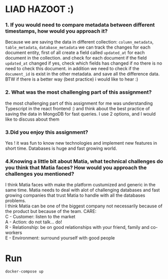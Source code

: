 # LIAD HAZOOT :)
### 1. If you would need to compare metadata between different timestamps, how would you approach it?

Because we are saving the data in different collection: `column_metadata`, `table_metadata`, `database_metadata` we can track the changes for each document entity, first of all create a field called ```updated_at``` for each document in the collection. and check for each document if the field ```updated_at``` changed if yes, check which fields has changed if no there is no need to check this document.
in addition we need to check if the `document_id` is exist in the other metadata. and save all the difference data. 
BTW if there is a better way (best practice) i would like to hear :)


### 2. What was the most challenging part of this assignment?
the most challenging part of this assignment for me was understanding Typescript in the react frontend :) and think about the best practice of saving the data in MongoDB for fast queries. I use 2 options, and I would like to discuss about them

### 3.Did you enjoy this assignment?
Yes ! it was fun to know new technologies and implement new features in short time. Databases is huge and fast growing world.

### 4.Knowing a little bit about Matia, what technical challenges do you think that Matia faces? How would you approach the challenges you mentioned?
I think Matia faces with make the platform custumized and generic in the same time. Matia needs to deal with alot of challenging databases and fast growing companies that trust Matia to handle with all the databases problems.</br> 
I think Matia can be one of the biggest company not necessarily
because of the product but because of the team.
CARE: </br>
C - Customer: listen to the market </br> 
A - Action: do not talk... do! </br>
R - Relationship: be on good relationships with your friend, family and co-workers </br>
E - Environment: surround yourself with good people  </br>

# Run 

```docker-compose up ```